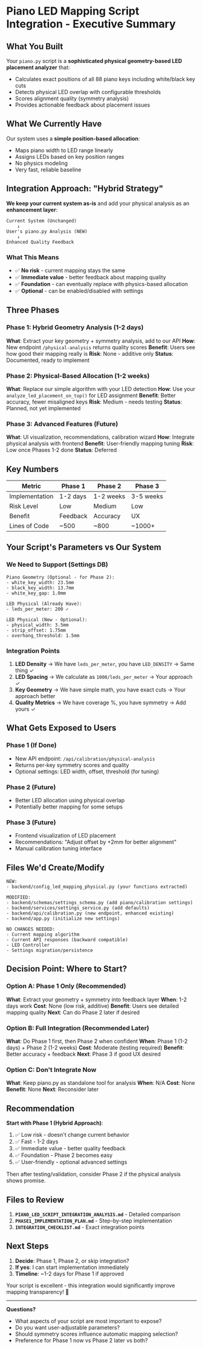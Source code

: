 # Piano LED Mapping Script Integration - Executive Summary

## What You Built

Your `piano.py` script is a **sophisticated physical geometry-based LED placement analyzer** that:
- Calculates exact positions of all 88 piano keys including white/black key cuts
- Detects physical LED overlap with configurable thresholds
- Scores alignment quality (symmetry analysis)
- Provides actionable feedback about placement issues

## What We Currently Have

Our system uses a **simple position-based allocation**:
- Maps piano width to LED range linearly
- Assigns LEDs based on key position ranges
- No physics modeling
- Very fast, reliable baseline

## Integration Approach: "Hybrid Strategy"

**We keep your current system as-is** and add your physical analysis as an **enhancement layer**:

```
Current System (Unchanged)
    ↓
User's piano.py Analysis (NEW)
    ↓
Enhanced Quality Feedback
```

### What This Means
- ✅ **No risk** - current mapping stays the same
- ✅ **Immediate value** - better feedback about mapping quality  
- ✅ **Foundation** - can eventually replace with physics-based allocation
- ✅ **Optional** - can be enabled/disabled with settings

## Three Phases

### Phase 1: Hybrid Geometry Analysis (1-2 days)
**What**: Extract your key geometry + symmetry analysis, add to our API
**How**: New endpoint `/physical-analysis` returns quality scores
**Benefit**: Users see how good their mapping really is
**Risk**: None - additive only
**Status**: Documented, ready to implement

### Phase 2: Physical-Based Allocation (1-2 weeks)
**What**: Replace our simple algorithm with your LED detection
**How**: Use your `analyze_led_placement_on_top()` for LED assignment
**Benefit**: Better accuracy, fewer misaligned keys
**Risk**: Medium - needs testing
**Status**: Planned, not yet implemented

### Phase 3: Advanced Features (Future)
**What**: UI visualization, recommendations, calibration wizard
**How**: Integrate physical analysis with frontend
**Benefit**: User-friendly mapping tuning
**Risk**: Low once Phases 1-2 done
**Status**: Deferred

## Key Numbers

| Metric | Phase 1 | Phase 2 | Phase 3 |
|--------|---------|---------|---------|
| Implementation | 1-2 days | 1-2 weeks | 3-5 weeks |
| Risk Level | Low | Medium | Low |
| Benefit | Feedback | Accuracy | UX |
| Lines of Code | ~500 | ~800 | ~1000+ |

## Your Script's Parameters vs Our System

### We Need to Support (Settings DB)
```
Piano Geometry (Optional - for Phase 2):
- white_key_width: 23.5mm
- black_key_width: 13.7mm
- white_key_gap: 1.0mm

LED Physical (Already Have):
- leds_per_meter: 200 ✓

LED Physical (New - Optional):
- physical_width: 3.5mm
- strip_offset: 1.75mm
- overhang_threshold: 1.5mm
```

### Integration Points
1. **LED Density** → We have `leds_per_meter`, you have `LED_DENSITY` → Same thing ✓
2. **LED Spacing** → We calculate as `1000/leds_per_meter` → Your approach ✓
3. **Key Geometry** → We have simple math, you have exact cuts → Your approach better
4. **Quality Metrics** → We have coverage %, you have symmetry → Add yours ✓

## What Gets Exposed to Users

### Phase 1 (If Done)
- New API endpoint: `/api/calibration/physical-analysis`
- Returns per-key symmetry scores and quality
- Optional settings: LED width, offset, threshold (for tuning)

### Phase 2 (Future)
- Better LED allocation using physical overlap
- Potentially better mapping for some setups

### Phase 3 (Future)
- Frontend visualization of LED placement
- Recommendations: "Adjust offset by +2mm for better alignment"
- Manual calibration tuning interface

## Files We'd Create/Modify

```
NEW:
- backend/config_led_mapping_physical.py (your functions extracted)

MODIFIED:
- backend/schemas/settings_schema.py (add piano/calibration settings)
- backend/services/settings_service.py (add defaults)
- backend/api/calibration.py (new endpoint, enhanced existing)
- backend/app.py (initialize new settings)

NO CHANGES NEEDED:
- Current mapping algorithm
- Current API responses (backward compatible)
- LED Controller
- Settings migration/persistence
```

## Decision Point: Where to Start?

### Option A: Phase 1 Only (Recommended)
**What**: Extract your geometry + symmetry into feedback layer
**When**: 1-2 days work
**Cost**: None (low risk, additive)
**Benefit**: Users see detailed mapping quality
**Next**: Can do Phase 2 later if desired

### Option B: Full Integration (Recommended Later)
**What**: Do Phase 1 first, then Phase 2 when confident
**When**: Phase 1 (1-2 days) + Phase 2 (1-2 weeks)
**Cost**: Moderate (testing required)
**Benefit**: Better accuracy + feedback
**Next**: Phase 3 if good UX desired

### Option C: Don't Integrate Now
**What**: Keep piano.py as standalone tool for analysis
**When**: N/A
**Cost**: None
**Benefit**: None
**Next**: Reconsider later

## Recommendation

**Start with Phase 1 (Hybrid Approach)**:

1. ✅ Low risk - doesn't change current behavior
2. ✅ Fast - 1-2 days
3. ✅ Immediate value - better quality feedback
4. ✅ Foundation - Phase 2 becomes easy
5. ✅ User-friendly - optional advanced settings

Then after testing/validation, consider Phase 2 if the physical analysis shows promise.

## Files to Review

1. **`PIANO_LED_SCRIPT_INTEGRATION_ANALYSIS.md`** - Detailed comparison
2. **`PHASE1_IMPLEMENTATION_PLAN.md`** - Step-by-step implementation
3. **`INTEGRATION_CHECKLIST.md`** - Exact integration points

## Next Steps

1. **Decide**: Phase 1, Phase 2, or skip integration?
2. **If yes**: I can start implementation immediately
3. **Timeline**: ~1-2 days for Phase 1 if approved

Your script is excellent - this integration would significantly improve mapping transparency! 🎯

---

**Questions?**
- What aspects of your script are most important to expose?
- Do you want user-adjustable parameters?
- Should symmetry scores influence automatic mapping selection?
- Preference for Phase 1 now vs Phase 2 later vs both?
